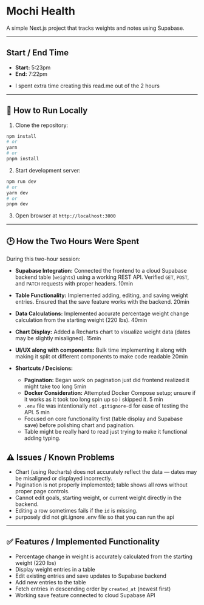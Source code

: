 # Mochi Health

A simple Next.js project that tracks weights and notes using Supabase.

---

## Start / End Time
- **Start:** 5:23pm
- **End:** 7:22pm

* I spent extra time creating this read.me out of the 2 hours

---

## 🚀 How to Run Locally

1. Clone the repository:

```bash
npm install
# or
yarn
# or
pnpm install
```

2. Start development server:

```bash
npm run dev
# or
yarn dev
# or
pnpm dev
```

3. Open browser at ```http://localhost:3000```


------------------------------------------------------------------


## 🕑 How the Two Hours Were Spent

During this two-hour session:

- **Supabase Integration:** Connected the frontend to a cloud Supabase backend table (`weights`) using a working REST API. Verified `GET`, `POST`, and `PATCH` requests with proper headers.  10min
- **Table Functionality:** Implemented adding, editing, and saving weight entries. Ensured that the save feature works with the backend. 20min
- **Data Calculations:** Implemented accurate percentage weight change calculation from the starting weight (220 lbs). 40min  
- **Chart Display:** Added a Recharts chart to visualize weight data (dates may be slightly misaligned). 15min  
- **UI/UX along with components:** Bulk time implementing it along with making it split ot different components to make code readable 20min


- **Shortcuts / Decisions:**  
  - **Pagination:** Began work on pagination just did frontend realized it might take too long 5min
  - **Docker Consideration:** Attempted Docker Compose setup; unsure if it works as it took too long spin up so i skipped it. 5 min
  - `.env` file was intentionally not `.gitignore`-d for ease of testing the API. 5 min
  - Focused on core functionality first (table display and Supabase save) before polishing chart and pagination. 
  - Table might be really hard to read just trying to make it functional adding typing. 


## ⚠️ Issues / Known Problems  
- Chart (using Recharts) does not accurately reflect the data — dates may be misaligned or displayed incorrectly.  
- Pagination is not properly implemented; table shows all rows without proper page controls.  
- Cannot edit goals, starting weight, or current weight directly in the backend.  
- Editing a row sometimes fails if the `id` is missing.
- purposely did not git.ignore .env file so that you can run the api

---

## ✅ Features / Implemented Functionality
- Percentage change in weight is accurately calculated from the starting weight (220 lbs)
- Display weight entries in a table  
- Edit existing entries and save updates to Supabase backend  
- Add new entries to the table  
- Fetch entries in descending order by `created_at` (newest first)  
- Working save feature connected to cloud Supabase API  

